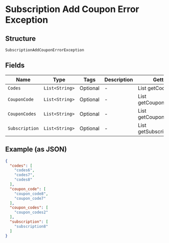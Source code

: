 
# Subscription Add Coupon Error Exception

## Structure

`SubscriptionAddCouponErrorException`

## Fields

| Name | Type | Tags | Description | Getter | Setter |
|  --- | --- | --- | --- | --- | --- |
| `Codes` | `List<String>` | Optional | - | List<String> getCodes() | setCodes(List<String> codes) |
| `CouponCode` | `List<String>` | Optional | - | List<String> getCouponCode() | setCouponCode(List<String> couponCode) |
| `CouponCodes` | `List<String>` | Optional | - | List<String> getCouponCodes() | setCouponCodes(List<String> couponCodes) |
| `Subscription` | `List<String>` | Optional | - | List<String> getSubscription() | setSubscription(List<String> subscription) |

## Example (as JSON)

```json
{
  "codes": [
    "codes6",
    "codes7",
    "codes8"
  ],
  "coupon_code": [
    "coupon_code8",
    "coupon_code7"
  ],
  "coupon_codes": [
    "coupon_codes2"
  ],
  "subscription": [
    "subscription8"
  ]
}
```

